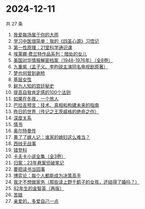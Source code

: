 # 2024-12-11

共 27 条

<!-- BEGIN WEREAD -->
<!-- 最后更新时间 2024-12-11 07:01:03 +0800 -->
1. [我爱每场属于你的大雨](https://weread.qq.com/web/bookDetail/6c1324a0813ab96afg016953)
1. [学习中医很简单：我的《四圣心源》习悟记](https://weread.qq.com/web/bookDetail/19232e40813ab75a4g015bae)
1. [第一性原理：21堂科学通识课](https://weread.qq.com/web/bookDetail/a1c32030813ab96d8g0171b2)
1. [埃莱娜·费兰特作品系列：暗处的女儿](https://weread.qq.com/web/bookDetail/42132f80813ab9720g0102e1)
1. [美国对华情报解密档案（1948-1976年）（全8卷）](https://weread.qq.com/web/bookDetail/70732200813ab971cg011eb3)
1. [九重紫（孟子义、李昀锐主演同名电视剧原著）](https://weread.qq.com/web/bookDetail/96632d10577cfe966a6c42e)
1. [梦也何曾到谢桥](https://weread.qq.com/web/bookDetail/e3732500813ab7ccbg019985)
1. [基层女性](https://weread.qq.com/web/bookDetail/d3c3209072646383d3ce031)
1. [鲜为人知的宫廷秘史](https://weread.qq.com/web/bookDetail/2a9321e0813ab9654g01916d)
1. [提高自我肯定感的100个法则](https://weread.qq.com/web/bookDetail/7b232300813ab9641g0174cf)
1. [如果在冬夜，一个旅人](https://weread.qq.com/web/bookDetail/46732c30717cc24546709f1)
1. [巴拉吉预言：技术、真相和构建未来的指南](https://weread.qq.com/web/bookDetail/9a032e80813ab96d9g01700c)
1. [昨日的世界（传记之王茨威格的绝命之作）](https://weread.qq.com/web/bookDetail/7fc328c0813ab953dg011443)
1. [深度关系](https://weread.qq.com/web/bookDetail/bb432f60813ab8444g014d61)
1. [情书](https://weread.qq.com/web/bookDetail/0e3324e0716659010e39131)
1. [奥尔特曼传](https://weread.qq.com/web/bookDetail/ad1320e0813ab968fg01929d)
1. [黄了了嫁人记：谁家的媳妇这么难当？](https://weread.qq.com/web/bookDetail/29932610813ab95edg01504c)
1. [西线无战事](https://weread.qq.com/web/bookDetail/24f323d0813ab7493g011798)
1. [错登科](https://weread.qq.com/web/bookDetail/53332100813ab9612g015378)
1. [卡夫卡小说全集（全3卷）](https://weread.qq.com/web/bookDetail/10b32f7071dd5ab610b4b34)
1. [归案：23年悬案侦破笔记](https://weread.qq.com/web/bookDetail/bb032f20813ab9683g013c82)
1. [要把读书当回事](https://weread.qq.com/web/bookDetail/84332df0726cb9908433827)
1. [博弈论：每个人都能成为决策高手](https://weread.qq.com/web/bookDetail/5d332c2072575dbf5d33fe2)
1. [我才不想做家务（那些读上野千鹤子的女孩，还结得了婚吗？）](https://weread.qq.com/web/bookDetail/800329f0813ab9643g0180bf)
1. [82年生的金智英（再版）](https://weread.qq.com/web/bookDetail/d4932ad0727a6c3bd49d1bd)
1. [苦娘](https://weread.qq.com/web/bookDetail/d0132340813ab950dg015b5b)
1. [亲爱的，多爱自己一点](https://weread.qq.com/web/bookDetail/df432220813ab95eeg013e9e)
<!-- END WEREAD -->